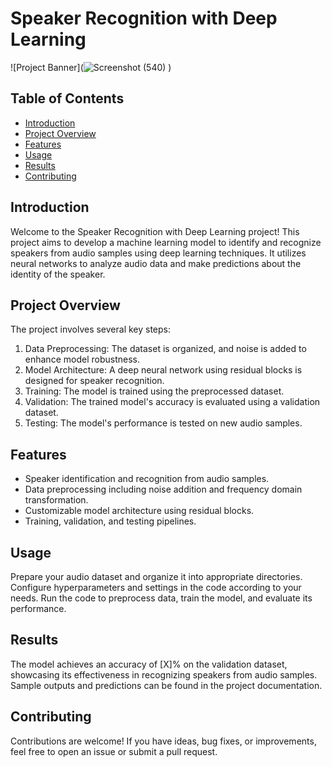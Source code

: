 # Speaker Recognition with Deep Learning

![Project Banner](![Screenshot (540)](https://github.com/AkuratiHemanth/Multiple_Speaker_Detection/assets/129819031/8572bc84-8620-4fd7-8202-1e2a8a358200)
)

## Table of Contents

- [Introduction](#introduction)
- [Project Overview](#project-overview)
- [Features](#features)
- [Usage](#usage)
- [Results](#results)
- [Contributing](#contributing)

## Introduction

Welcome to the Speaker Recognition with Deep Learning project! This project aims to develop a machine learning model to identify and recognize speakers from audio samples using deep learning techniques. It utilizes neural networks to analyze audio data and make predictions about the identity of the speaker.

## Project Overview

The project involves several key steps:

1. Data Preprocessing: The dataset is organized, and noise is added to enhance model robustness.
2. Model Architecture: A deep neural network using residual blocks is designed for speaker recognition.
3. Training: The model is trained using the preprocessed dataset.
4. Validation: The trained model's accuracy is evaluated using a validation dataset.
5. Testing: The model's performance is tested on new audio samples.

## Features

- Speaker identification and recognition from audio samples.
- Data preprocessing including noise addition and frequency domain transformation.
- Customizable model architecture using residual blocks.
- Training, validation, and testing pipelines.

## Usage
Prepare your audio dataset and organize it into appropriate directories.
Configure hyperparameters and settings in the code according to your needs.
Run the code to preprocess data, train the model, and evaluate its performance.

## Results
The model achieves an accuracy of [X]% on the validation dataset, showcasing its effectiveness in recognizing speakers from audio samples. Sample outputs and predictions can be found in the project documentation.

## Contributing
Contributions are welcome! If you have ideas, bug fixes, or improvements, feel free to open an issue or submit a pull request.

